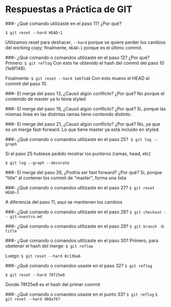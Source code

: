 # Respuestas a Práctica de GIT

###- ¿Qué comando utilizaste en el paso 11? ¿Por qué?

`$ git reset --hard HEAD~1`

Utilizamos reset para deshacer, `--hard` porque se quiere perder los cambios del working copy; finalmente, `HEAD~1` porque es el último commit. 
 

###- ¿Qué comando o comandos utilizaste en el paso 12? ¿Por qué?
Primero: `$ git reflog`
Con esto he obtenido el hash del commit del paso 10 (1e6f148).

Finalmente: `$ git reset --hard 1e6f148`
Con esto muevo el HEAD al commit del paso 10.

###- El merge del paso 13, ¿Causó algún conflicto? ¿Por qué?
No porque el contenido de master ya lo tenía styled

###- El merge del paso 19, ¿Causó algún conflicto? ¿Por qué? 
Si, porque las mismas línea en las distintas ramas tiene contenido distinto.

###- El merge del paso 21, ¿Causó algún conflicto? ¿Por qué?
No, ya que es un merge fast-forward. Lo que tiene master ya está incluido en styled.

###- ¿Qué comando o comandos utilizaste en el paso 25? 
`$ git log --graph` 

Si el paso 25 hubiese pedido mostrar los punteros (ramas, head, etc)

`$ git log --graph --decorate`

###- El merge del paso 26, ¿Podría ser fast forward? ¿Por qué? 
Si, porque "title" al contener los commit de "master", forma una lista

###- ¿Qué comando o comandos utilizaste en el paso 27? 
`$ git reset HEAD~1`

A diferencia del paso 11, aquí se mantienen los cambios

###- ¿Qué comando o comandos utilizaste en el paso 28?
`$ git checkout -- git-nuestro.md` 

###- ¿Qué comando o comandos utilizaste en el paso 29? 
`$ git branch -D title`

###- ¿Qué comando o comandos utilizaste en el paso 30?
Primero, para obetener el hash del merge: `$ git reflow`

Luego: `$ git reset --hard 8c136a6`

###- ¿Qué comando o comandos usaste en el paso 32?
`$ git reflog`

`$ git reset --hard 78f25e8`

Donde 78f25e8 es el hash del primer commit

###- ¿Qué comando o comandos usaste en el punto 33?
`$ git reflog`
`$ git reset --hard d68a767`

